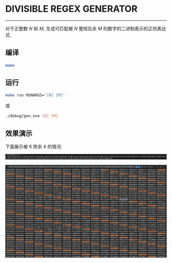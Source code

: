 # DIVISIBLE REGEX GENERATOR

---

对于正整数 $N$ 和 $M$, 生成可匹配被 $N$ 整除后余 $M$ 的数字的二进制表示的正则表达式.

## 编译

```sh
make
```

## 运行

```sh
make run RUNARGS="[N] [M]"
```

或

```sh
./debug/gen.exe [N] [M]
```

## 效果演示

下面展示被 6 除余 4 的情况:

![控制台输出](doc/pic/CLI-effect.png)

![匹配效果](doc/pic/match-effect.png)
